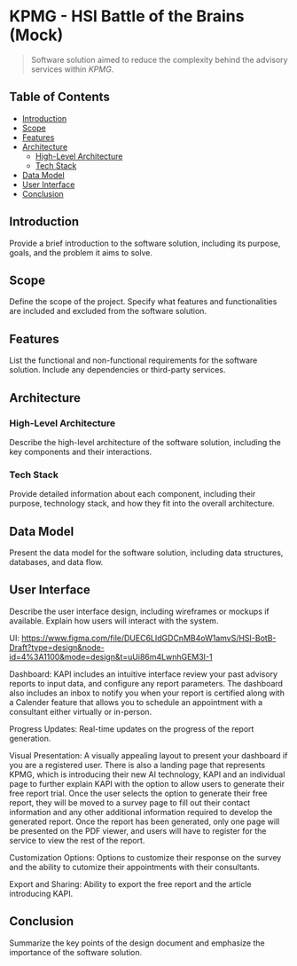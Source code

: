 # KPMG - HSI Battle of the Brains (Mock) <!-- omit in toc -->

> Software solution aimed to reduce the complexity behind the advisory services within _KPMG_.

## Table of Contents <!-- omit in toc -->

- [Introduction](#introduction)
- [Scope](#scope)
- [Features](#features)
- [Architecture](#architecture)
  - [High-Level Architecture](#high-level-architecture)
  - [Tech Stack](#tech-stack)
- [Data Model](#data-model)
- [User Interface](#user-interface)
- [Conclusion](#conclusion)

## Introduction

Provide a brief introduction to the software solution, including its purpose, goals, and the problem it aims to solve.

## Scope

Define the scope of the project. Specify what features and functionalities are included and excluded from the software solution.

## Features

List the functional and non-functional requirements for the software solution. Include any dependencies or third-party services.

## Architecture

### High-Level Architecture

Describe the high-level architecture of the software solution, including the key components and their interactions.

### Tech Stack

Provide detailed information about each component, including their purpose, technology stack, and how they fit into the overall architecture.

## Data Model

Present the data model for the software solution, including data structures, databases, and data flow.

## User Interface

Describe the user interface design, including wireframes or mockups if available. Explain how users will interact with the system.

UI: https://www.figma.com/file/DUEC6LIdGDCnMB4oW1amvS/HSI-BotB-Draft?type=design&node-id=4%3A1100&mode=design&t=uUi86m4LwnhGEM3I-1

Dashboard: KAPI includes an intuitive interface review your past advisory reports to input data, and configure any report parameters. The dashboard also includes an inbox to notify you when your report is certified along with a Calender feature that allows you to schedule an appointment with a consultant either virtually or in-person.

Progress Updates: Real-time updates on the progress of the report generation.

Visual Presentation:  A visually appealing layout to present your dashboard if you are a registered user. There is also a landing page that represents KPMG, which is introducing their new AI technology, KAPI and an individual page to further explain KAPI with the option to allow users to generate their free report trial. Once the user selects the option to generate their free report, they will be moved to a survey page to fill out their contact information and any other additional information required to develop the generated report. Once the report has been generated, only one page will be presented on the PDF viewer, and users will have to register for the service to view the rest of the report.

Customization Options: Options to customize their response on the survey and the ability to cutomize their appointments with their consultants. 

Export and Sharing: Ability to export the free report and the article introducing KAPI. 

## Conclusion

Summarize the key points of the design document and emphasize the importance of the software solution.

